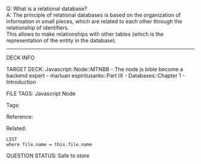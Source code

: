 Q: What is a relational database?  
A: The principle of relational databases is based on the organization of information in small pieces, which are related to each other through the relationship of identifiers.  
This allows to make relationships with other tables (which is the representation of the entity in the database).
<!--ID: 1690389246954-->

---

DECK INFO

TARGET DECK: Javascript::Node::MTNBB - The node js bible become a backend expert - marluan espiritusanto::Part IX - Databases::Chapter 1 - Introduction

FILE TAGS: Javascript Node

Tags:

Reference:

Related:

```dataview
LIST
where file.name = this.file.name
```

QUESTION STATUS: Safe to store